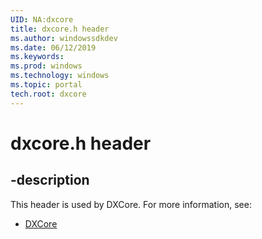 ```yaml
---
UID: NA:dxcore
title: dxcore.h header
ms.author: windowssdkdev
ms.date: 06/12/2019
ms.keywords: 
ms.prod: windows
ms.technology: windows
ms.topic: portal
tech.root: dxcore
---
```


# dxcore.h header

## -description

This header is used by DXCore. For more information, see:

- [DXCore](../_dxcore/index.md)

